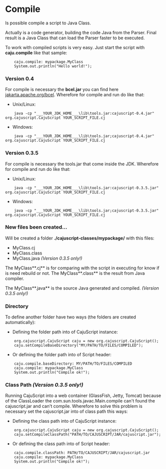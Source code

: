 # Compile #

Is possible compile a script to Java Class.

Actually is a code generator, building the code Java from the Parser. Final result is a Java Class that can load the Parser faster to be executed.

To work with compiled scripts is very easy. Just start the script with **caju.compile** like that sample:

```
    caju.compile: mypackage.MyClass
    System.out.println("Hello world!");
```

### Version 0.4 ###

For compile is necessary the **bcel.jar** you can find here [jakarta.apache.org/bcel](http://jakarta.apache.org/bcel/). Wherefore for compile and run do like that:

  * Unix/Linux:
```
    java -cp "___YOUR_JDK_HOME___\lib\tools.jar:cajuscript-0.4.jar" org.cajuscript.CajuScript YOUR_SCRIPT_FILE.cj
```

  * Windows:
```
    java -cp "___YOUR_JDK_HOME___\lib\tools.jar;cajuscript-0.4.jar" org.cajuscript.CajuScript YOUR_SCRIPT_FILE.cj
```


### Version 0.3.5 ###

For compile is necessary the tools.jar that come inside the JDK. Wherefore for compile and run do like that:

  * Unix/Linux:
```
    java -cp "___YOUR_JDK_HOME___\lib\tools.jar:cajuscript-0.3.5.jar" org.cajuscript.CajuScript YOUR_SCRIPT_FILE.cj
```

  * Windows:
```
    java -cp "___YOUR_JDK_HOME___\lib\tools.jar;cajuscript-0.3.5.jar" org.cajuscript.CajuScript YOUR_SCRIPT_FILE.cj
```

### New files been created... ###

Will be created a folder **./cajuscript-classes/mypackage/** with this files:

  * MyClass.cj
  * MyClass.class
  * MyClass.java _(Version 0.3.5 only!)_

The MyClass**.cj** is for comparing with the script in executing for know if is need rebuild or not. The MyClass**.class** is the result from Java compiler.

The MyClass**.java** is the source Java generated and compiled. _(Version 0.3.5 only!)_

### Directory ###

To define another folder have two ways (the folders are created automatically):

  * Defining the folder path into of CajuScript instance:
```
    org.cajuscript.CajuScript caju = new org.cajuscript.CajuScript();
    caju.setCompileBaseDirectory("MY/PATH/TO/FILES/COMPILED");
```

  * Or defining the folder path into of Script header:
```
    caju.compile.baseDirectory: MY/PATH/TO/FILES/COMPILED
    caju.compile: mypackage.MyClass
    System.out.println("Compile ok!");
```

### Class Path _(Version 0.3.5 only!)_ ###

Running CajuScript into a web container (GlassFish, Jetty, Tomcat) because of the ClassLoader the com.sun.tools.javac.Main.compile can't found the cajuscript.jar and can't compile. Wherefore to solve this problem is necessary set the cajuscript.jar into of class path this ways:

  * Defining the class path into of CajuScript instance:
```
    org.cajuscript.CajuScript caju = new org.cajuscript.CajuScript();
    caju.setCompileClassPath("PATH/TO/CAJUSCRIPT/JAR/cajuscript.jar");
```

  * Or defining the class path into of Script header:
```
    caju.compile.classPath: PATH/TO/CAJUSCRIPT/JAR/cajuscript.jar
    caju.compile: mypackage.MyClass
    System.out.println("Compile ok!");
```